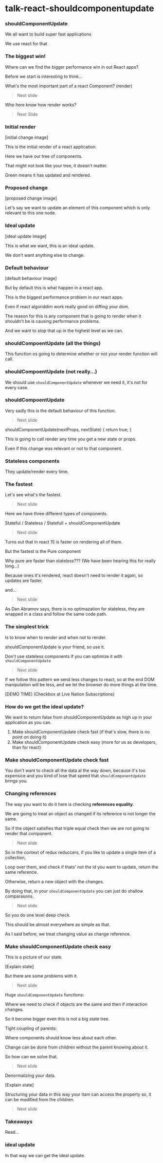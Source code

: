 # talk-react-shouldcomponentupdate


### shouldComponentUpdate

We all want to build super fast applications

We use react for that

### The biggest win!

Where can we find the bigger performance win in out React apps?

Before we start is interesting to think...

What's the most important part of a react Component? (render)

> Next slide 

Who here know how render works?

> Next Slide

### Initial render

[initial change image]

This is the initial render of a react application.

Here we have our tree of components.

That might not look like your tree, it doesn't matter.

Green means it has updated and rendered.


### Proposed change

[proposed change image]

Let's say we want to update an element of this component which is only relevant to this one node.

### Ideal update

[ideal update image]

This is what we want, this is an ideal update.

We don't want anything else to change.

### Default behaviour

[default behaviour image]

But by default this is what happen in a react app.

This is the biggest performance problem in our react apps.

Even if react algoriddim work really good on diffing your dom.

The reason for this is any component that is going to render when it shouldn't be is causing performance problems.

And we want to stop that up in the highest level as we can.

### shouldCompoentUpdate (all the things)

This function os going to determine whether or not your render function will call.

### shouldCompoentUpdate (not really...)

We should use `shouldComponentUpdate` whenever we need it, it's not for every case.

### shouldCompoentUpdate

Very sadly this is the default behaviour of  this function.

> Next slide

shouldComponentUpdate(nextProps, nextState) {
  return true;
}

This is going to call render any time you get a new state or props.

Even if this change was relevant or not to that component.

### Stateless components

They update/render every time.

### The fastest

Let's see what's the fastest.

> Next slide

Here we have three different types of components.

Stateful / Stateless / Statefull + shouldComponentUpdate

> Next slide

Turns out that in react 15 is faster on rendering all of them.

But the fastest is the Pure component

Why pure are faster than stateless??? (We have been hearing this for really long...)

Because ones it's rendered, react doesn't need to render it again, so updates are faster.

and...

> Next slide

As Dan Abramov says, there is no optimazation for stateless, they are wrapped in a class and follow the same code path.


### The simplest trick

Is to know when to render and when not to render.

shouldComponentUpdate is your friend, so use it.

Don't use stateless components if you can optimize it with `shouldComponentUpdate`

> Next slide

If we follow this pattern we send less changes to react, so at the end DOM manipulation will be less, and we let the browser do more things at the time.

[DEMO TIME] (Checkbox at Live Nation Subscriptions)

### How do we get the ideal update?

We want to return false from shouldComponentUpdate as high up in your application as you can.

1. Make shouldComponentUpdate check fast (if that's slow, there is no point on doing it)
2. Make shouldComponentUpdate check easy (more for us as developers, than for react)

### Make shouldComponentUpdate check fast

You don't want to check all the data al the way down, because it's too expensice and you kind of lose that speed that `shouldComponentUpdate` brings you.

### Changing references

The way you want to do it here is checking **references equality**.

We are going to treat an object as changed if its reference is not longer the same.

So if the object satisfies that triple equal check then we are not going to render that component.

> Next slide

So in the context of redux reduccers, if you like to update a single item of a collection,

Loop over them, and check if thats' not the id you want to update, return the same reference.

Otherwise, return a new object with the changes.

By doing that, in your `shouldComponentUpdate` you can just do shallow comparasons.

> Next slide

So you do one level deep check.

This should be almost everywhere as simple as that.

As I said before, we treat changing value as change reference.

### Make shouldComponentUpdate check easy

This is a picture of our state.

[Explain state]

But there are some problems with it.

> Next slide

Huge `shouldComponentUpdate` functions: 

Where we need to check if objects are the same and then if interaction changes.

So it become bigger even this is not a big state tree.

Tight coupling of parents:

Where components should know less about each other.

Change can be done from children without the parent knowing about it.

So how can we solve that.

> Next slide

Denormalizing your data.

[Explain state]

Structuring your data in this way your itam can access the property so, it can be modified from the children.

> Next slide

### Takeaways

Read...

### ideal update

In that way we can get the ideal update.

